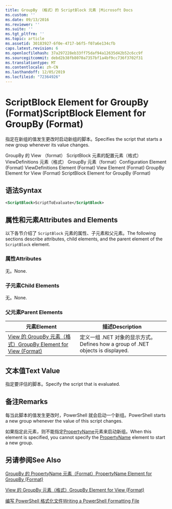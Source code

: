 ```yaml
---
title: GroupBy （格式）的 ScriptBlock 元素 |Microsoft Docs
ms.custom: ''
ms.date: 09/13/2016
ms.reviewer: ''
ms.suite: ''
ms.tgt_pltfrm: ''
ms.topic: article
ms.assetid: 30183927-6f0e-4717-b6f5-f07a6e134cfb
caps.latest.revision: 6
ms.openlocfilehash: 37a297228eb33ff75daf94a12635d42b52c6cc9f
ms.sourcegitcommit: debd2b38fb8070a7357bf1a4bf9cc736f3702f31
ms.translationtype: MT
ms.contentlocale: zh-CN
ms.lasthandoff: 12/05/2019
ms.locfileid: "72364926"
---
```

# <a name="scriptblock-element-for-groupby-format"></a><span data-ttu-id="96e0d-102">ScriptBlock Element for GroupBy (Format)</span><span class="sxs-lookup"><span data-stu-id="96e0d-102">ScriptBlock Element for GroupBy (Format)</span></span>

<span data-ttu-id="96e0d-103">指定在新组的值发生更改时启动新组的脚本。</span><span class="sxs-lookup"><span data-stu-id="96e0d-103">Specifies the script that starts a new group whenever its value changes.</span></span>

<span data-ttu-id="96e0d-104">GroupBy 的 View （format） ScriptBlock 元素的配置元素（格式） ViewDefinitions 元素（格式） GroupBy 元素（format）</span><span class="sxs-lookup"><span data-stu-id="96e0d-104">Configuration Element (Format) ViewDefinitions Element (Format) View Element (Format) GroupBy Element for View (Format) ScriptBlock Element for GroupBy (Format)</span></span>

## <a name="syntax"></a><span data-ttu-id="96e0d-105">语法</span><span class="sxs-lookup"><span data-stu-id="96e0d-105">Syntax</span></span>

```xml
<ScriptBlock>ScriptToEvaluate</ScriptBlock>
```

## <a name="attributes-and-elements"></a><span data-ttu-id="96e0d-106">属性和元素</span><span class="sxs-lookup"><span data-stu-id="96e0d-106">Attributes and Elements</span></span>

<span data-ttu-id="96e0d-107">以下各节介绍了 `ScriptBlock` 元素的属性、子元素和父元素。</span><span class="sxs-lookup"><span data-stu-id="96e0d-107">The following sections describe attributes, child elements, and the parent element of the `ScriptBlock` element.</span></span>

### <a name="attributes"></a><span data-ttu-id="96e0d-108">属性</span><span class="sxs-lookup"><span data-stu-id="96e0d-108">Attributes</span></span>

<span data-ttu-id="96e0d-109">无。</span><span class="sxs-lookup"><span data-stu-id="96e0d-109">None.</span></span>

### <a name="child-elements"></a><span data-ttu-id="96e0d-110">子元素</span><span class="sxs-lookup"><span data-stu-id="96e0d-110">Child Elements</span></span>

<span data-ttu-id="96e0d-111">无。</span><span class="sxs-lookup"><span data-stu-id="96e0d-111">None.</span></span>

### <a name="parent-elements"></a><span data-ttu-id="96e0d-112">父元素</span><span class="sxs-lookup"><span data-stu-id="96e0d-112">Parent Elements</span></span>

|<span data-ttu-id="96e0d-113">元素</span><span class="sxs-lookup"><span data-stu-id="96e0d-113">Element</span></span>|<span data-ttu-id="96e0d-114">描述</span><span class="sxs-lookup"><span data-stu-id="96e0d-114">Description</span></span>|
|-------------|-----------------|
|[<span data-ttu-id="96e0d-115">View 的 GroupBy 元素（格式）</span><span class="sxs-lookup"><span data-stu-id="96e0d-115">GroupBy Element for View (Format)</span></span>](./groupby-element-for-view-format.md)|<span data-ttu-id="96e0d-116">定义一组 .NET 对象的显示方式。</span><span class="sxs-lookup"><span data-stu-id="96e0d-116">Defines how a group of .NET objects is displayed.</span></span>|

## <a name="text-value"></a><span data-ttu-id="96e0d-117">文本值</span><span class="sxs-lookup"><span data-stu-id="96e0d-117">Text Value</span></span>

<span data-ttu-id="96e0d-118">指定要评估的脚本。</span><span class="sxs-lookup"><span data-stu-id="96e0d-118">Specify the script that is evaluated.</span></span>

## <a name="remarks"></a><span data-ttu-id="96e0d-119">备注</span><span class="sxs-lookup"><span data-stu-id="96e0d-119">Remarks</span></span>

<span data-ttu-id="96e0d-120">每当此脚本的值发生更改时，PowerShell 就会启动一个新组。</span><span class="sxs-lookup"><span data-stu-id="96e0d-120">PowerShell starts a new group whenever the value of this script changes.</span></span>

<span data-ttu-id="96e0d-121">如果指定此元素，则不能指定[PropertyName](propertyname-element-for-groupby-format.md)元素来启动新组。</span><span class="sxs-lookup"><span data-stu-id="96e0d-121">When this element is specified, you cannot specify the [PropertyName](propertyname-element-for-groupby-format.md) element to start a new group.</span></span>

## <a name="see-also"></a><span data-ttu-id="96e0d-122">另请参阅</span><span class="sxs-lookup"><span data-stu-id="96e0d-122">See Also</span></span>

[<span data-ttu-id="96e0d-123">GroupBy 的 PropertyName 元素（Format）</span><span class="sxs-lookup"><span data-stu-id="96e0d-123">PropertyName Element for GroupBy (Format)</span></span>](propertyname-element-for-groupby-format.md)

[<span data-ttu-id="96e0d-124">View 的 GroupBy 元素（格式）</span><span class="sxs-lookup"><span data-stu-id="96e0d-124">GroupBy Element for View (Format)</span></span>](groupby-element-for-view-format.md)

[<span data-ttu-id="96e0d-125">编写 PowerShell 格式化文件</span><span class="sxs-lookup"><span data-stu-id="96e0d-125">Writing a PowerShell Formatting File</span></span>](writing-a-powershell-formatting-file.md)
